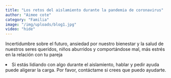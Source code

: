 ```yaml
---
title: "Los retos del aislamiento durante la pandemia de coronavirus"
author: "Aimee cote"
category: "Familia"
image: "/img/uploads/blog1.jpg"
video: "hide"
---
```

Incertidumbre sobre el futuro, ansiedad por nuestro bienestar y la salud de nuestros seres queridos, niños aburridos y comportándose mal, más estrés en la relación con tu pareja<br> <li> Si estás lidiando con algo durante el aislamiento, hablar y pedir ayuda puede aligerar la carga. Por favor, contáctame si crees que puedo ayudarte.

